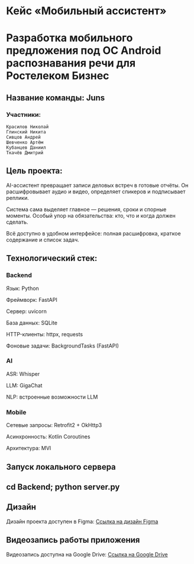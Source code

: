 # Кейс «Мобильный ассистент»


# Разработка мобильного предложения под ОС Android  распознавания речи для Ростелеком Бизнес

## Название команды: Juns
### Участники:
    Красилов Николай
    Глинский Никита
    Сивцов Андрей
    Шевченко Артём
    Кубанцев Даниил
    Ткачёв Дмитрий

## Цель проекта: 

AI-ассистент превращает записи 
деловых встреч в готовые отчёты. Он расшифровывает аудио и видео, 
определяет спикеров и 
подписывает реплики. 

Система сама выделяет главное  — решения, сроки и спорные 
моменты. Особый упор на 
обязательства: кто, что и когда 
должен сделать. 

Всё доступно в 
удобном интерфейсе: полная 
расшифровка, краткое содержание и список задач.

## Технологический стек:

### Backend

Язык: Python

Фреймворк: FastAPI 

Сервер: uvicorn

База данных: SQLite 

HTTP-клиенты: httpx, requests

Фоновые задачи: BackgroundTasks (FastAPI)

### AI

ASR: Whisper 

LLM: GigaChat 

NLP: встроенные возможности LLM

### Mobile

Сетевые запросы: Retrofit2 + OkHttp3 

Асинхронность: Kotlin Coroutines 

Архитектура: MVI

## Запуск локального сервера
## cd Backend; python server.py

## Дизайн

Дизайн проекта доступен в Figma: [Ссылка на дизайн Figma](https://www.figma.com/design/cDjZZ6uyMkCqkyzAdi7PzP/%D0%98%D0%BD%D1%82%D0%B5%D1%80%D1%84%D0%B5%D0%B9%D1%81)

## Видеозапись работы приложения

Видеозапись доступна на Google Drive: [Ссылка на Google Drive](https://drive.google.com/drive/folders/1WNNalByn4EINlf5lShU1oie9cVFWqGK5?usp=sharing)

